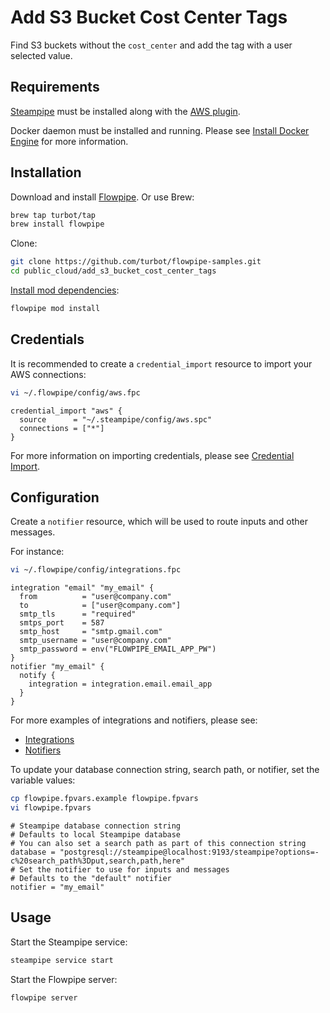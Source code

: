 # Add S3 Bucket Cost Center Tags

Find S3 buckets without the `cost_center` and add the tag with a user selected value.

## Requirements

[Steampipe](https://steampipe.io/downloads) must be installed along with the [AWS plugin](https://hub.steampipe.io/plugins/turbot/aws).

Docker daemon must be installed and running. Please see [Install Docker Engine](https://docs.docker.com/engine/install/) for more information.

## Installation

Download and install [Flowpipe](https://flowpipe.io/downloads). Or use Brew:

```sh
brew tap turbot/tap
brew install flowpipe
```

Clone:

```sh
git clone https://github.com/turbot/flowpipe-samples.git
cd public_cloud/add_s3_bucket_cost_center_tags
```

[Install mod dependencies](https://flowpipe.io/docs/build/mod-dependencies#mod-dependencies):

```sh
flowpipe mod install
```

## Credentials

It is recommended to create a `credential_import` resource to import your AWS connections:

```sh
vi ~/.flowpipe/config/aws.fpc
```

```hcl
credential_import "aws" {
  source      = "~/.steampipe/config/aws.spc"
  connections = ["*"]
}
```

For more information on importing credentials, please see [Credential Import](https://flowpipe.io/docs/reference/config-files/credential-import).

## Configuration

Create a `notifier` resource, which will be used to route inputs and other messages.

For instance:

```sh
vi ~/.flowpipe/config/integrations.fpc
```

```hcl
integration "email" "my_email" {
  from          = "user@company.com"
  to            = ["user@company.com"]
  smtp_tls      = "required"
  smtps_port    = 587
  smtp_host     = "smtp.gmail.com"
  smtp_username = "user@company.com"
  smtp_password = env("FLOWPIPE_EMAIL_APP_PW")
}
notifier "my_email" {
  notify {
    integration = integration.email.email_app
  }
}
```

For more examples of integrations and notifiers, please see:
- [Integrations](https://flowpipe.io/docs/reference/config-files/integration)
- [Notifiers](https://flowpipe.io/docs/reference/config-files/notifier)

To update your database connection string, search path, or notifier, set the variable values:

```sh
cp flowpipe.fpvars.example flowpipe.fpvars
vi flowpipe.fpvars
```

```hcl
# Steampipe database connection string
# Defaults to local Steampipe database
# You can also set a search path as part of this connection string
database = "postgresql://steampipe@localhost:9193/steampipe?options=-c%20search_path%3Dput,search,path,here"
# Set the notifier to use for inputs and messages
# Defaults to the "default" notifier
notifier = "my_email"
```

## Usage

Start the Steampipe service:

```sh
steampipe service start
```

Start the Flowpipe server:

```sh
flowpipe server
```